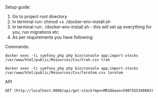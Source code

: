 Setup guide:
1. Go to project root directory
2. In terminal run: chmod +x ./docker-env-install.sh
3. In terminal run: ./docker-env-install.sh - this will set up everything for you, run migrations etc
5. As per requirements you have following:
   
Commands:
```
docker exec -ti symfony_php php bin/console app:import-stocks /var/www/html/public/Resources/Csv/trah.csv trah
```
```
docker exec -ti symfony_php php bin/console app:import-stocks /var/www/html/public/Resources/Csv/lorotom.csv lorotom
```
API
```
GET (http://localhost:8080/api/get-stock?mpn=MR10&ean=5907555340603)
```
